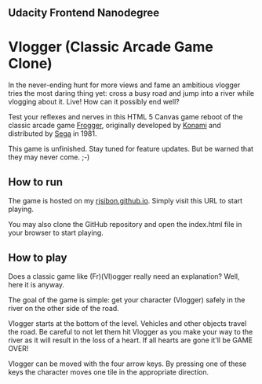 ## Udacity Frontend Nanodegree

# Vlogger (Classic Arcade Game Clone)

In the never-ending hunt for more views and fame an ambitious vlogger tries the most daring thing yet: cross a busy road and jump into a river while vlogging about it. Live! How can it possibly end well?

Test your reflexes and nerves in this HTML 5 Canvas game reboot of the classic arcade game [Frogger](https://en.wikipedia.org/wiki/Frogger), originally developed by [Konami](https://en.wikipedia.org/wiki/Konami) and distributed by [Sega](https://en.wikipedia.org/wiki/Sega) in 1981.

This game is unfinished. Stay tuned for feature updates. But be warned that they may never come. ;-)

## How to run

The game is hosted on my [rjsibon.github.io](https://rjsibon.github.io/udacity-p3-classic-arcade-game). Simply visit this URL to start playing.

You may also clone the GitHub repository and open the index.html file in your browser to start playing.

## How to play

Does a classic game like (Fr)(Vl)ogger really need an explanation? Well, here it is anyway.

The goal of the game is simple: get your character (Vlogger) safely in the river on the other side of the road.

Vlogger starts at the bottom of the level. Vehicles and other objects travel the road. Be careful to not let them hit Vlogger as you make your way to the river as it will result in the loss of a heart. If all hearts are gone it'll be GAME OVER!

Vlogger can be moved with the four arrow keys. By pressing one of these keys the character moves one tile in the appropriate direction.
